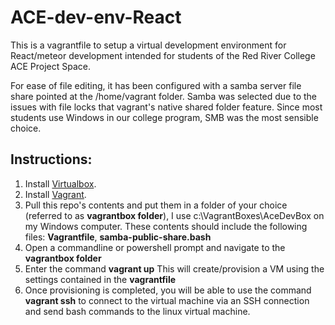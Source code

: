 # ACE-dev-env-React
This is a vagrantfile to setup a virtual development environment for React/meteor development intended for students of the Red River College ACE Project Space.

For ease of file editing, it has been configured with a samba server file share pointed at the /home/vagrant folder.  Samba was selected due to the issues with file locks that vagrant's native shared folder feature.  Since most students use Windows in our college program, SMB was the most sensible choice.

<h2> Instructions: </h2>
<ol>
  <li>Install <a href="https://www.virtualbox.org/">Virtualbox</a>.</li>
  <li>Install <a href="https://www.vagrantup.com/">Vagrant</a>.</li>
  <li>Pull this repo's contents and put them in a folder of your choice (referred to as <b>vagrantbox folder</b>), I use c:\VagrantBoxes\AceDevBox on my Windows computer.  These contents should include the following files: <b>Vagrantfile</b>, <b>samba-public-share.bash</b></li>
  <li>Open a commandline or powershell prompt and navigate to the <b>vagrantbox folder</b></li>
  <li>Enter the command <b>vagrant up</b>  This will create/provision a VM using the settings contained in the <b>vagrantfile</b></li>
  <li>Once provisioning is completed, you will be able to use the command <b>vagrant ssh</b> to connect to the virtual machine via an SSH connection and send bash commands to the linux virtual machine.</li>
</ol>
